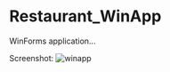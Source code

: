# Restaurant_WinApp
WinForms application...

Screenshot:
![winapp](https://user-images.githubusercontent.com/38703432/47314540-3af32900-d642-11e8-9d80-190e123b4cbb.png)
